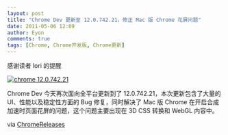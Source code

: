 ```yaml
---
layout: post
title: "Chrome Dev 更新至 12.0.742.21，修正 Mac 版 Chrome 花屏问题"
date: 2011-05-06 12:09
author: Eyon
comments: true
tags: [Chrome, Chrome开发版, Chrome更新]
---
```

感谢读者 lori 的提醒

<a href="http://img.chromi.org/2011/05/chrome-12.0.742.21.png">![](http://img.chromi.org/2011/05/chrome-12.0.742.21.png "chrome 12.0.742.21")</a>

Chrome Dev 今天再次面向全平台更新到了 12.0.742.21，本次更新包含了大量的 UI、性能以及稳定性方面的 Bug 修复，同时解决了 Mac 版 Chrome 在开启合成加速时页面花屏的问题，这个问题主要出现在 3D CSS 转换和 WebGL 内容中。

via [ChromeReleases](http://googlechromereleases.blogspot.com/2011/05/chrome-dev-channel-update.html)
